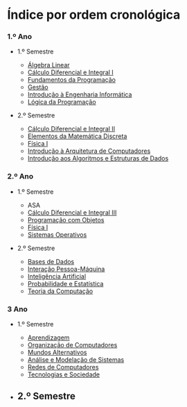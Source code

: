 # Índice por ordem cronológica

### 1.º Ano

- 1.º Semestre
  - [Álgebra Linear](/)
  - [Cálculo Diferencial e Integral I](/)
  - [Fundamentos da Programação](/)
  - [Gestão](/)
  - [Introdução à Engenharia Informática](/)
  - [Lógica da Programação](/)

- 2.º Semestre
  - [Cálculo Diferencial e Integral II](/)
  - [Elementos da Matemática Discreta](/)
  - [Física I](/)
  - [Introdução à Arquitetura de Computadores](/)
  - [Introdução aos Algoritmos e Estruturas de Dados](/)

### 2.º Ano

- 1.º Semestre
  - ASA
  - [Cálculo Diferencial e Integral III](/)
  - [Programação com Objetos](/)
  - [Física I](/)
  - [Sistemas Operativos](/)

- 2.º Semestre
    - [Bases de Dados](/)
    - [Interação Pessoa-Máquina](/)
    - [Inteligência Artificial](/)
    - [Probabilidade e Estatística](/)
    - [Teoria da Computação](/)

### 3 Ano

- 1.º Semestre
  - [Aprendizagem](machine_learning/)
  - [Organização de Computadores](computer_organization/)
  - [Mundos Alternativos](alternative_worlds/)
  - [Análise e Modelação de Sistemas](systems_analysis_and_modeling/)
  - [Redes de Computadores](computer_networks/)
  - [Tecnologias e Sociedade](technology_and_society/)
  
- 2.º Semestre
  - 